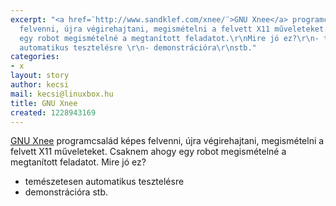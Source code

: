 ```yaml
---
excerpt: "<a href=¨http://www.sandklef.com/xnee/¨>GNU Xnee</a> programcsalád képes
  felvenni, újra végirehajtani, megismételni a felvett X11 műveleteket. Csaknem ahogy
  egy robot megismételné a megtanított feladatot.\r\nMire jó ez?\r\n- temészetesen
  automatikus tesztelésre \r\n- demonstrációra\r\nstb."
categories:
- x
layout: story
author: kecsi
mail: kecsi@linuxbox.hu
title: GNU Xnee
created: 1228943169
---
```

<a href=¨http://www.sandklef.com/xnee/¨>GNU Xnee</a> programcsalád képes felvenni, újra végirehajtani, megismételni a felvett X11 műveleteket. Csaknem ahogy egy robot megismételné a megtanított feladatot.
Mire jó ez?
- temészetesen automatikus tesztelésre 
- demonstrációra
stb.
